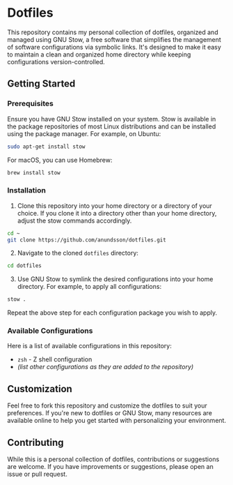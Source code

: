 # Dotfiles

This repository contains my personal collection of dotfiles, organized and managed using GNU Stow, a free software that simplifies the management of software configurations via symbolic links. It's designed to make it easy to maintain a clean and organized home directory while keeping configurations version-controlled.

## Getting Started

### Prerequisites

Ensure you have GNU Stow installed on your system. Stow is available in the package repositories of most Linux distributions and can be installed using the package manager. For example, on Ubuntu:

```bash
sudo apt-get install stow
```

For macOS, you can use Homebrew:

```bash
brew install stow
```

### Installation

1. Clone this repository into your home directory or a directory of your choice. If you clone it into a directory other than your home directory, adjust the stow commands accordingly.

```bash
cd ~
git clone https://github.com/anundsson/dotfiles.git
```

2. Navigate to the cloned `dotfiles` directory:

```bash
cd dotfiles
```

3. Use GNU Stow to symlink the desired configurations into your home directory. For example, to apply all configurations:

```bash
stow .
```

Repeat the above step for each configuration package you wish to apply.

### Available Configurations

Here is a list of available configurations in this repository:

- `zsh` - Z shell configuration
- *(list other configurations as they are added to the repository)*

## Customization

Feel free to fork this repository and customize the dotfiles to suit your preferences. If you're new to dotfiles or GNU Stow, many resources are available online to help you get started with personalizing your environment.

## Contributing

While this is a personal collection of dotfiles, contributions or suggestions are welcome. If you have improvements or suggestions, please open an issue or pull request.